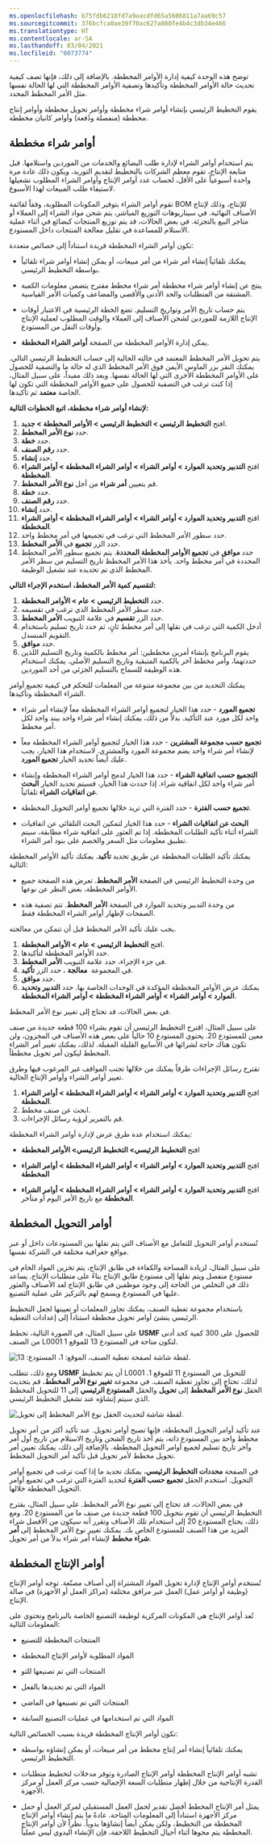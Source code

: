 ```yaml
---
ms.openlocfilehash: b75fdb6218fd7a9aacdfd65a5606811a7aa69c57
ms.sourcegitcommit: 376bcfca0ae39f70ac627a080fe4b4c3db34e466
ms.translationtype: HT
ms.contentlocale: ar-SA
ms.lasthandoff: 03/04/2021
ms.locfileid: "6073774"
---
```

توضح هذه الوحدة كيفية إدارة الأوامر المخططة. بالإضافة إلى ذلك، فإنها تصف كيفية تحديث حالة الأوامر المخططة وتأكيدها وتصفية الأوامر المخططة التي لها الحالة نفسها مثل الأمر المخطط المحدد.

يقوم التخطيط الرئيسي بإنشاء أوامر شراء مخططة وأوامر تحويل مخططة وأوامر إنتاج مخططة (منفصلة ودُفعة) وأوامر كانبان مخططة.

## <a name="planned-purchase-orders"></a>أوامر شراء مخططة

يتم استخدام أوامر الشراء لإدارة طلب البضائع والخدمات من الموردين واستلامها. قبل متابعة الإنتاج، تقوم معظم الشركات بالتخطيط لتقديم التوريد، ويكون ذلك عادة مرة واحدة أسبوعياً على الأقل، لحساب عدد أوامر الإنتاج وأوامر الشراء المطلوب تشغيلها لاستيفاء طلب المبيعات لهذا الأسبوع.

تقوم أوامر الشراء بتوفير المكونات المطلوبة، وفقاً لقائمة BOM للإنتاج، وذلك لإنتاج الأصناف النهائية. في سيناريوهات التوزيع المباشر، يتم شحن مواد الشراء إلى العملاء أو متاجر البيع بالتجزئة. في بعض الحالات، قد يتم توزيع المنتجات كبضائع في أثناء عملية الاستلام للمساعدة في تقليل معالجة المنتجات داخل المستودع.

تكون أوامر الشراء المخططة فريدة استناداً إلى خصائص متعددة:

-   يمكنك تلقائياً إنشاء أمر شراء من أمر مبيعات، أو يمكن إنشاء أوامر شراء تلقائياً بواسطة التخطيط الرئيسي.

-   ينتج عن إنشاء أوامر شراء مخططة أمر شراء مخطط مقترح يتضمن معلومات الكمية المشتقة من المتطلبات والحد الأدنى والأقصى والمضاعف وكميات الأمر القياسية.

-   يتم حساب تاريخ الأمر وتواريخ التسليم. تضع الخطة الرئيسية في الاعتبار أوقات الإنتاج اللازمة للموردين لشحن الأصناف إلى العملاء والوقت المطلوب لعملية الإنتاج وأوقات النقل من المستودع.

-   يمكن إدارة الأوامر المخططة من الصفحة **أوامر الشراء المخططة**.

يتم تحويل الأمر المخطط المعتمد في حالته الحالية إلى حساب التخطيط الرئيسي التالي. يمكنك النقر بزر الماوس الأيمن فوق الأمر المخطط الذي له حالة ما والتصفية للحصول على الأوامر المخططة الأخرى التي لها الحالة نفسها. ويعد ذلك مفيداً، على سبيل المثال، إذا كنت ترغب في التصفية للحصول على جميع الأوامر المخططة التي تكون لها الحاصة **معتمد** ثم تأكيدها.

**لإنشاء أوامر شراء مخططة، اتبع الخطوات التالية:**

1.  افتح **التخطيط الرئيسي > التخطيط الرئيسي > الأوامر المخططة > جديد**.
2.  حدد **نوع الأمر المخطط**.
3.  حدد **خطة**.
4.  حدد **رقم الصنف**.
5.  حدد **إنشاء**.
6.  افتح **التدبير وتحديد الموارد > أوامر الشراء > أوامر الشراء المخططة > أوامر الشراء المخططة**.
7.  قم بتعيين **أمر شراء** من أجل **نوع الأمر المخطط**.
8.  حدد **خطة**.
9.  حدد **رقم الصنف**.
10. حدد **إنشاء**.
11. افتح **التدبير وتحديد الموارد > أوامر الشراء > أوامر الشراء المخططة > أوامر الشراء المخططة**.
12. حدد سطور الأمر المخطط التي ترغب في تجميعها في أمر مخطط واحد.
13. حدد الزر **تجميع** في **الأمر المخطط**.
14. حدد **موافق** في **تجميع الأوامر المخططة المحددة**. يتم تجميع سطور الأمر المخطط المحددة في أمر مخطط واحد. يأخذ هذا الأمر المخطط تاريخ التسليم من سطر الأمر المخطط الذي تم تحديده عند تشغيل الوظيفة.

**لتقسيم كمية الأمر المخطط، استخدم الإجراء التالي:**

1.  حدد **التخطيط الرئيسي > عام > الأوامر المخططة**.
2.  حدد سطر الأمر المخطط الذي ترغب في تقسيمه.
3.  حدد الزر **تقسيم** في علامة التبويب **الأمر المخطط**.
4.  أدخل الكمية التي ترغب في نقلها إلى أمر مخطط ثانٍ، ثم حدد تاريخ تسليم باستخدام التقويم المنسدل.
5.  حدد **موافق**.
6.  يقوم البرنامج بإنشاء أمرين مخططين: أمر مخطط بالكمية وتاريخ التسليم اللذين حددتهما، وأمر مخطط آخر بالكمية المتبقية وتاريخ التسليم الأصلي. يمكنك استخدام هذه الوظيفة للسماح بالتسليم الجزئي من أحد الموردين.

يمكنك التحديد من بين مجموعة متنوعة من المعلمات للتحكم في كيفية تجميع أوامر الشراء المخططة وتأكيدها.

-   **تجميع المورد** - حدد هذا الخيار لتجميع أوامر الشراء المخططة معاً لإنشاء أمر شراء واحد لكل مورد عند التأكيد. بدلاً من ذلك، يمكنك إنشاء أمر شراء واحد ببند واحد لكل أمر مخطط.

-   **تجميع حسب مجموعة المشترين** - حدد هذا الخيار لتجميع أوامر الشراء المخططة معاً لإنشاء أمر شراء واحد يضم مجموعة المورد والمشتري. لاستخدام هذا الخيار، يجب عليك أيضاً تحديد الخيار **تجميع المورد**.

-   **التجميع حسب اتفاقية الشراء** - حدد هذا الخيار لدمج أوامر الشراء المخططة وإنشاء أمر شراء واحد لكل اتفاقية شراء. إذا حددت هذا الخيار، فسيتم تحديد الخيار **البحث عن اتفاقيات الشراء** تلقائياً.

-   **تجميع حسب الفترة** - حدد الفترة التي تريد خلالها تجميع أوامر التحويل المخططة.

-   **البحث عن اتفاقيات الشراء** - حدد هذا الخيار لتمكين البحث التلقائي عن اتفاقيات الشراء أثناء تأكيد الطلبات المخططة. إذا تم العثور على اتفاقية شراء مطابقة، سيتم تطبيق معلومات مثل السعر والخصم على بنود أمر الشراء.

يمكنك تأكيد الطلبات المخططة عن طريق تحديد **تأكيد**. يمكنك تأكيد الأوامر المخططة التالية:

-   من وحدة التخطيط الرئيسي في الصفحة **الأمر المخطط**. تعرض هذه الصفحة جميع الأوامر المخططة، بغض النظر عن نوعها.

-   من وحدة التدبير وتحديد الموارد في الصفحة **الأمر المخطط**. تتم تصفية هذه الصفحات لإظهار أوامر الشراء المخططة فقط.

يجب عليك تأكيد الأمر المخطط قبل أن تتمكن من معالجته.

1.  افتح **التخطيط الرئيسي > عام > الأوامر المخططة**.
2.  حدد الأوامر المخططة لتأكيدها.
3.  في جزء الإجراء، حدد علامة التبويب **الأمر المخطط**.
4.  في المجموعة  **معالجة** ، حدد الزر **تأكيد**.
5.  حدد **موافق**.
6.  يمكنك عرض الأوامر المخططة المؤكدة في الوحدات الخاصة بها.
حدد **التدبير وتحديد الموارد > أوامر الشراء > أوامر الشراء المخططة > أوامر الشراء المخططة**.

في بعض الحالات، قد تحتاج إلى تغيير نوع الأمر المخطط.

على سبيل المثال، اقترح التخطيط الرئيسي أن تقوم بشراء 100 قطعة جديدة من صنف معين للمستودع 20. يحتوي المستودع 10 حالياً على بعض هذه الأصناف في المخزون، ولن تكون هناك حاجة لشرائها في الأسابيع القليلة المقبلة. لذلك، يمكنك تغيير أمر الشراء المخطط ليكون أمر تحويل مخططاً.

تقترح رسائل الإجراءات طرقاً يمكنك من خلالها تجنب المواقف غير المرغوب فيها وطرق تغيير أوامر الشراء وأوامر الإنتاج الحالية.

1.  افتح **التدبير وتحديد الموارد > أوامر الشراء > أوامر الشراء المخططة > أوامر الشراء المخططة**.
2.  ابحث عن صنف مخطط.
3.  قم بالتمرير لرؤية رسائل الإجراءات.

يمكنك استخدام عدة طرق عرض لإدارة أوامر الشراء المخططة:

-   افتح **التخطيط الرئيسي> التخطيط الرئيسي> الأوامر المخططة**

-   افتح **التدبير وتحديد الموارد > أوامر الشراء > أوامر الشراء المخططة > أوامر الشراء المخططة**

-   افتح **التدبير وتحديد الموارد > أوامر الشراء > أوامر الشراء المخططة > أوامر الشراء المخططة** مع تاريخ الأمر اليوم أو متأخر.

## <a name="planned-transfer-orders"></a>أوامر التحويل المخططة

تُستخدم أوامر التحويل للتعامل مع الأصناف التي يتم نقلها بين المستودعات داخل أو عبر مواقع جغرافية مختلفة في الشركة نفسها.

على سبيل المثال، لزيادة المساحة والكفاءة في طابق الإنتاج، يتم تخزين المواد الخام في مستودع منفصل ويتم نقلها إلى مستودع طابق الإنتاج بناءً على متطلبات الإنتاج. يساعد ذلك في التخلص من الحاجة إلى وجود موظفين في طابق الإنتاج لعد الأصناف والعثور عليها في المستودع ويسمح لهم بالتركيز على عملية التصنيع.

باستخدام مجموعة تغطية الصنف، يمكنك تجاوز المعلمات أو تعيينها لجعل التخطيط الرئيسي ينشئ أوامر تحويل مخططة استناداً إلى إعدادات التغطية.

على سبيل المثال، في الصورة التالية، تخطط **USMF** للحصول على 300 كمية كحد أدنى من الصنف L0001 لتكون متاحة في المستودع 13 للموقع 1.

![لقطة شاشة لصفحة تغطية الصنف، الموقع: 1، المستودع: 13.](../media/item-coverage.png) 

ومع ذلك، تتطلب **USMF** أن يتم تخطيط L0001 للتحويل من المستودع 11 للموقع 1. لذلك، تحتاج إلى تجاوز تغطية الصنف.
في مجموعة **تغيير نوع الأمر المخطط**، قم بتحديث الحقل **نوع الأمر المخطط** إلى **تحويل** والحقل **المستودع الرئيسي** إلى 11 للتحويل المخطط الذي سيتم إنشاؤه عند تشغيل التخطيط الرئيسي.

![لقطة شاشة لتحديث الحقل نوع الأمر المخطط إلى تحويل.](../media/update-planned-order-type.png) 

عند تأكيد أوامر التحويل المخططة، فإنها تصبح أوامر تحويل. عند تأكيد أكثر من أمر تحويل مخطط واحد بين المستودع ذاته، يتم أخذ تاريخ الشحن وتاريخ الاستلام من تاريخ أول أمر وآخر تاريخ تسليم لجميع أوامر التحويل المخططة.
بالإضافة إلى ذلك، يمكنك تعيين أمر تحويل مخطط لأمر تحويل قبل تأكيد أمر التحويل المخطط.

في الصفحة **محددات التخطيط الرئيسي**، يمكنك تحديد ما إذا كنت ترغب في تجميع أوامر التحويل. استخدم الحقل **تجميع حسب الفترة** لتحديد الفترة التي ترغب في تجميع أوامر التحويل المخططة خلالها.

في بعض الحالات، قد تحتاج إلى تغيير نوع الأمر المخطط. علي سبيل المثال، يقترح التخطيط الرئيسي أن تقوم بتحويل 100 قطعة جديدة من صنف ما من المستودع 20. ومع ذلك، يحتاج المستودع 20 إلى استخدام تلك الأصناف وتقرر أنه سيكون من الأفضل شراء المزيد من هذا الصنف للمستودع الخاص بك. يمكنك تغيير نوع الأمر المخطط إلى **أمر شراء مخطط** لإنشاء أمر شراء بدلاً من أمر تحويل.


## <a name="planned-production-orders"></a>أوامر الإنتاج المخططة

تُستخدم أوامر الإنتاج لإدارة تحويل المواد المشتراة إلى أصناف مصنّعة. توجه أوامر الإنتاج (وظيفة أو أوامر عمل) العمل عبر مرافق مختلفة (مراكز العمل أو الأجهزة) في صالة الإنتاج.

تُعد أوامر الإنتاج هي المكونات المركزية لوظيفة التصنيع الخاصة بالبرنامج وتحتوي على المعلومات التالية:

-   المنتجات المخططة للتصنيع

-   المواد المطلوبة لأوامر الإنتاج المخططة

-   المنتجات التي تم تصنيعها للتو

-   المواد التي تم تحديدها بالفعل

-   المنتجات التي تم تصنيعها في الماضي

-   المواد التي تم استخدامها في عمليات التصنيع السابقة

تكون أوامر الإنتاج المخططة فريدة بسبب الخصائص التالية:

-   يمكنك تلقائياً إنشاء أمر إنتاج مخطط من أمر مبيعات، أو يمكن إنشاؤه بواسطة التخطيط الرئيسي.

-   تشبه أوامر الإنتاج المخططة أوامر الإنتاج الصادرة وتوفر مدخلات لتخطيط متطلبات القدرة الإنتاجية من خلال إظهار متطلبات السعة الإجمالية حسب مركز العمل أو مركز الأجهزة.

-   يمثل أمر الإنتاج المخطط أفضل تقدير لحمل العمل المستقبلي لمركز العمل أو حمل مركز الأجهزة استناداً إلى المعلومات المتاحة. عادةً ما يتم إنشاء أوامر الإنتاج المخططة من التخطيط، ولكن يمكن أيضاً إنشاؤها يدوياً. نظراً لأن أوامر الإنتاج المخططة يتم محوها أثناء أجيال التخطيط اللاحقة، فإن الإنشاء اليدوي ليس عملياً.

